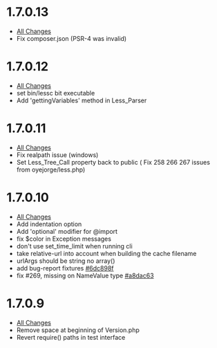 # 1.7.0.13

- [All Changes](https://github.com/Asenar/less.php/compare/v1.7.0.12...v1.7.0.13)
- Fix composer.json (PSR-4 was invalid)

# 1.7.0.12

- [All Changes](https://github.com/Asenar/less.php/compare/v1.7.0.11...v1.7.0.12)
- set bin/lessc bit executable
- Add 'gettingVariables' method in Less_Parser

# 1.7.0.11

- [All Changes](https://github.com/Asenar/less.php/compare/v1.7.0.10...v1.7.0.11)
- Fix realpath issue (windows)
- Set Less_Tree_Call property back to public ( Fix 258 266 267 issues from oyejorge/less.php)

# 1.7.0.10

- [All Changes](https://github.com/oyejorge/less.php/compare/v1.7.0.9...v1.7.10)
- Add indentation option
- Add 'optional' modifier for @import
- fix \$color in Exception messages
- don't use set_time_limit when running cli
- take relative-url into account when building the cache filename
- urlArgs should be string no array()
- add bug-report fixtures [#6dc898f](https://github.com/oyejorge/less.php/commit/6dc898f5d75b447464906bdf19d79c2e19d95e33)
- fix #269, missing on NameValue type [#a8dac63](https://github.com/oyejorge/less.php/commit/a8dac63d93fb941c54fb78b12588abf635747c1b)

# 1.7.0.9

- [All Changes](https://github.com/oyejorge/less.php/compare/v1.7.0.8...v1.7.0.9)
- Remove space at beginning of Version.php
- Revert require() paths in test interface

